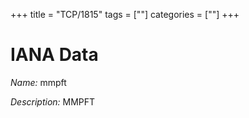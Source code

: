 +++
title = "TCP/1815"
tags = [""]
categories = [""]
+++

# IANA Data

_Name:_ mmpft

_Description:_ MMPFT

